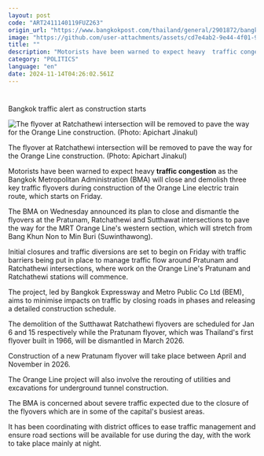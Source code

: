```yaml
---
layout: post
code: "ART2411140119FUZ263"
origin_url: "https://www.bangkokpost.com/thailand/general/2901872/bangkok-traffic-alert-as-construction-starts"
image: "https://github.com/user-attachments/assets/cd7e4ab2-9e44-4f01-9a21-35d4fb4f7361"
title: ""
description: "Motorists have been warned to expect heavy  traffic congestion  as the Bangkok Metropolitan Administration (BMA) will close and demolish three key traffic flyovers during construction of the Orange Line electric train route, which starts on Friday."
category: "POLITICS"
language: "en"
date: 2024-11-14T04:26:02.561Z
---
```


# 

Bangkok traffic alert as construction starts

![The flyover at Ratchathewi intersection will be removed to pave the way for the Orange Line construction. (Photo: Apichart Jinakul)](https://github.com/user-attachments/assets/8f1e4dac-148a-4742-a81a-a41a511093d1)

The flyover at Ratchathewi intersection will be removed to pave the way for the Orange Line construction. (Photo: Apichart Jinakul)

Motorists have been warned to expect heavy **traffic congestion** as the Bangkok Metropolitan Administration (BMA) will close and demolish three key traffic flyovers during construction of the Orange Line electric train route, which starts on Friday.

The BMA on Wednesday announced its plan to close and dismantle the flyovers at the Pratunam, Ratchathewi and Sutthawat intersections to pave the way for the MRT Orange Line's western section, which will stretch from Bang Khun Non to Min Buri (Suwinthawong).

Initial closures and traffic diversions are set to begin on Friday with traffic barriers being put in place to manage traffic flow around Pratunam and Ratchathewi intersections, where work on the Orange Line's Pratunam and Ratchathewi stations will commence.

The project, led by Bangkok Expressway and Metro Public Co Ltd (BEM), aims to minimise impacts on traffic by closing roads in phases and releasing a detailed construction schedule.

The demolition of the Sutthawat Ratchathewi flyovers are scheduled for Jan 6 and 15 respectively while the Pratunam flyover, which was Thailand's first flyover built in 1966, will be dismantled in March 2026.

Construction of a new Pratunam flyover will take place between April and November in 2026.

The Orange Line project will also involve the rerouting of utilities and excavations for underground tunnel construction.

The BMA is concerned about severe traffic expected due to the closure of the flyovers which are in some of the capital's busiest areas.

It has been coordinating with district offices to ease traffic management and ensure road sections will be available for use during the day, with the work to take place mainly at night.